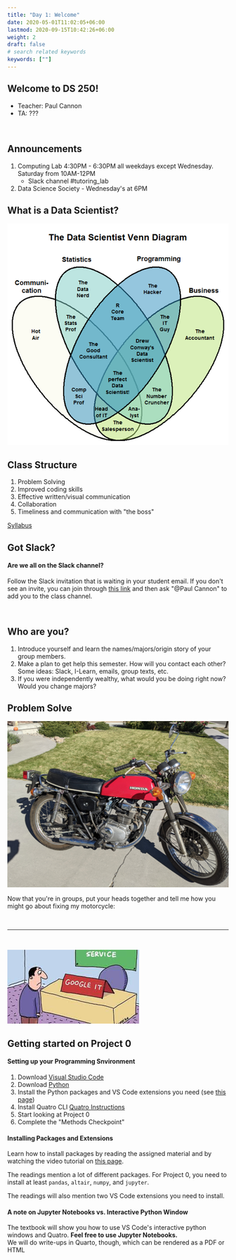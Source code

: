 ```yaml
---
title: "Day 1: Welcome"
date: 2020-05-01T11:02:05+06:00
lastmod: 2020-09-15T10:42:26+06:00
weight: 2
draft: false
# search related keywords
keywords: [""]
---
```


## Welcome to DS 250! 
<!------------------

This is your first programming class that really isn't about programming.  Sure you'll learn how Data Scientists use Python to answer questions with data.
But above all, you'll develop problem solving skills.  This is what distinguishes a great Data Scientist, not the code.  

This class is fundamentally about solving problems.  Solving problems with your computer.  Solving problems with your code.  By the end of this semester
you'll have a ton of experience solving problems.  And even if you go on to never code again, you will have learned how to be better problem solvers.  That'll
stick with you whether you're an accountant or a web designer.  

It's a learned skill.  You have to know where to look, when to ask for help, how to collaborate.

It's going to suck until you get to the point where you know how to Google things the best way, how to distinguish between helpful and useless info.

## First Problem to Solve:  How do the Arthurian Legends, The Princess and the Frog, and Ruth relate?
1. Define what you mean? Which versions? 

## Second Problem:  Getting Python and the required libraries up and running on your computer.  This sounds simple, but I guarnatee 
every one of you will run into issues.  There're almost as many ways for this to go wrong as there are students.  

## Install latest version of VSCode and Python.  If you're on a PC, delete all the old versions you may have (more difficult for Mac because it comes pre-installed)
## Be sure to click the "Add to Path" option


# This is also not graded like classes you're used to.  This class is a sumulated version of a job as a Data Scientist. Not all of you are Data Scientists in 
training, but this is universal:  Communicating technical results so that non-technical people 

1. Problem Solving
2. Improved coding skills
3. Effective written/visual communication
4. Collaboration
5. Timeliness and communication with the boss


-------------------->

- Teacher: Paul Cannon
- TA: ???

<br>

## Announcements

1. Computing Lab  4:30PM - 6:30PM all weekdays except Wednesday. Saturday from 10AM-12PM
    * Slack channel #tutoring_lab
1. Data Science Society - Wednesday's at 6PM

## What is a Data Scientist?

![](ds_4venn.png)


## Class Structure
<!------------------

Data Scientists use computers and code to get insight from data.  They aren't usually the best programmers nor the best statisticians.
But they get really good at figuring things out.  

Syllabus:  Activities and grading scale

I spent 15 years working as a stat. and DS.  For a long while I was the only one supporting a global organization.  Every time annual reviews came up
my boss would say, "not sure how to benchmark your."  

Pretty common practice to have a pile of cash to divy up between a team.  Our rankings were relative, meaning exceeds expectations meant did I exceed relative to the 
rest of my team mates.  

I'd be compared with business leads or research scientists to decide what proportion of the pot I deserved.  Not exactly fair.  

This class is different, though.  You all get the same assignments, and I can see who did exceptional work (communications and technical), and who meets exp.  

Open syllabus

-------------------->

1. Problem Solving
2. Improved coding skills
3. Effective written/visual communication
4. Collaboration
5. Timeliness and communication with "the boss"

[Syllabus](https://byuistats.github.io/DS250-Cannon/course-materials/syllabus/)

## Got Slack?

#### Are we all on the Slack channel?

Follow the Slack invitation that is waiting in your student email. If you don't see an invite, you can join through [this link](https://join.slack.com/t/byuidss/signup) and then ask "@Paul Cannon"  to add you to the class channel. 

<br>


## Who are you?

<!------------------
# https://www2.byui.edu/Presentations/Transcripts/EducationWeek/2009_07_30_Clark.htm
# https://www2.byui.edu/Presentations/transcripts/devotionals/2009_09_15_clark.htm
-------------------->

1. Introduce yourself and learn the names/majors/origin story of your group members.
1. Make a plan to get help this semester. How will you contact each other? Some ideas: Slack, I-Learn, emails, group texts, etc.
1. If you were independently wealthy, what would you be doing right now?  Would you change majors?

## Problem Solve

![](PXL_20221015_211101230.jpg)

Now that you're in groups, put your heads together and tell me how you might go about fixing my motorcycle:


<br>

***

<br>

![](googleit.jpg)

## Getting started on Project 0

#### Setting up your Programming Snvironment

1. Download [Visual Studio Code](https://code.visualstudio.com/)
1. Download [Python](https://www.python.org/downloads/)
1. Install the Python packages and VS Code extensions you need (see [this page](https://byuistats.github.io/DS250-Cannon/course-materials/python-for-data-science/))
1. Install Quatro CLI [Quatro Instructions](https://byuistats.github.io/DS250-Cannon/course-materials/quarto-for-data-science/)
1. Start looking at Project 0
1. Complete the "Methods Checkpoint"

#### Installing Packages and Extensions

Learn how to install packages by reading the assigned material and by watching the video tutorial on [this page](https://byuistats.github.io/DS250-Cannon/course-materials/python-for-data-science/).

The readings mention a lot of different packages. For Project 0, you need to install at least `pandas`, `altair`, `numpy`, and `jupyter`.

The readings will also mention two VS Code extensions you need to install.

#### A note on Jupyter Notebooks vs. Interactive Python Window

The textbook will show you how to use VS Code's interactive python windows and Quatro. **Feel free to use Jupyter Notebooks.**  
We will do write-ups in Quarto, though, which can be rendered as a PDF or HTML




<!---------------------------------
#### Setting up your `py` script

Create a new file in VS Code with a `.py` file extension. This is your Python script.

A good data science `.py` script will have packages and data loaded at the top. Usually you have a few short commented sentences that describe the script purpose. An example is below.

   ```python
   # %%
   # import pandas, altair, numpy
   import pandas as pd
   import altair as alt
   import numpy as np

   # %%
   # load data
   url = 'https://github.com/byuidatascience/data4soils/raw/master/data-raw/cfbp_handgrenade/cfbp_handgrenade.csv'
   dat = pd.read_csv(url)
   ```
If you installed the `jupyter` package, then your Python interactive window should work. ([Section 1.4.2.2](https://byuidatascience.github.io/python4ds/introduction.html#visual-studio-code-vs-code)) This means that when you type `#%%` at the top of your code, you should see a little button pop up that says "run cell". This will run your Python code in an interactive window (on the right side of VS Code) instead of in the terminal (at the bottom of VS Code).
   
Your code for the introduction project will come straight from the reading material. If you have the `pandas` and `altair` packages, you should be able to make the first chart in [P4DS section 3.2.2](https://byuidatascience.github.io/python4ds/data-visualisation.html#creating-an-altair-plot). 

Note that you must add a line of code that says `chart` in order to print out the Altair image you created.
--------------------------------------->




<!-----------------------------------------

## Welcome to DS 250!

{{< faq "Introduction to Brother Cannon">}}

## What do you want to know?


<br>


{{</ faq >}}


{{< faq "What is a data scientist?">}}

Brother Hathaway's definition:

>A blend of programmer, statistician, and communicator that burns with curiosity.

My definiton for DS 250:

>Someone who can extract insights from data and then communicate those insights with clarity.

![](ds_4venn.png)

<br>

**Learn more about the BYU-Idaho data science program [here](http://www.byui.edu/mathematics/data-science).**

{{</ faq >}}


{{< faq "What is data science programming?">}}

__Data scientists write code as a means to an end, whereas software developers write code to build things.__  Data science is inherently different from software development in that data science is an analytic activity, whereas software development has much more in common with traditional engineering.  

Data scientists tackle problems such as identifying fraudulent transactions, or predicting which employees are likely to leave a company.  Software developers can take the data scientists models and turn them into fully functioning systems with production-quality code.  Software developers tackle problems like getting an algorithm to run more efficiently, or building user interfaces. 

{{</ faq >}}

{{< faq "Course Outcomes">}}

Upon completing this course, you will be able to use data-driven programming in __Python__ to handle, format, and visualize data. We will introduce you to data wrangling techniques (__panadas__), analytical methods (__scikit-learn__), and the grammar of graphics (__Altair__). Specifically, as a successful learner, you will be able to:

1. Use functions, data structures, and other programming constructs efficiently to process and find meaning in data.
2. Programmatically load data from various types of data sources, including files, databases, and remote services.
3. Use data manipulation libraries to perform straightforward analysis, produce charts, and prepare data for machine learning algorithms.
4. Use machine learning libraries to discover insights, make predictions, and interpret the success of these algorithms.
5. Collaborate and share your work with industry-leading tools.

{{</ faq >}}

{{< faq "BYU-Idaho Mission Statement">}}

> Brigham Young University-Idaho was founded and is supported and guided by The Church of Jesus Christ of Latter-day Saints. Its mission is to develop disciples of Jesus Christ who are leaders in their homes, the Church, and their communities.

- How would you describe a leader?
- What makes a leader powerful?
- What does a leader do with insights?

[An example of a good leader.](https://www.churchofjesuschrist.org/study/scriptures/pgp/js-h/1.p1#p1 )

[What (or who) is truth?](https://www.churchofjesuschrist.org/study/scriptures/nt/john/14.6?lang=eng#p6#6)


{{</ faq >}}

<br>

## Course Format and Grading

{{< faq "How hard is this class going to be?">}}

__The reality of CSE 250:__

1. We have done all we can to ensure that this is a 2-credit course for the average student.  That means that we expect 4-6 hours outside of class for the average student to achieve an A.  You have to put in the time if you want to build skills.
2. __The course is necessarily creative in nature.__ That fact usually makes it feel more challenging. We will be asking you to learn to write _creative_ data science python code.
4. __If you have any concerns, please talk with me!__

{{</ faq >}}

{{< faq "What is the structure of CSE 250?">}}

The class uses 7 projects to teach data science programming in Python using [pandas](https://pandas.pydata.org/), [Altair](https://altair-viz.github.io/), [scikit-learn](https://scikit-learn.org/stable/), and [numpy](https://numpy.org/).

- [Projects](../../../projects)
- [Syllabus](../../../course-materials/syllabus)

{{</ faq >}}


{{< faq "How do I get the grade I want?">}}

- [Specification Grading](../../../course-materials/syllabus/#spec)
- [Grading structure](../../../course-materials/syllabus/#scale)
- [Competency Elements](../../../course-materials/syllabus/#elements)

<br>

## Introduction Project
------------------------------------------------------------>


<!-------------------------------------------------------------------------
{{< faq "What is the goal?">}}

Completing the introduction project will set you up for success the rest of the semester. The workflow followed in the introduction project (loading packages, writing code, saving images, compiling a final report) will be the same for every other project . __If you have questions about this project, you need to seek help.__

{{</ faq >}}

{{< faq "What exactly do I need to submit?">}}

Make sure you carefully read the [project instructions](../../../projects/introduction/).

You will submit a single `.pdf` file to I-Learn. This pdf file should contain an project summary, your answers to the grand questions (including the plot you saved with `altair_saver`), and an appendix where you copy and paste your commented Python code.

{{</ faq >}}
-------------------------------------------------------->



<!-------------------------------------
### Install Packages

Learn how to install packages by reading the assigned material and by watching the video tutorial on [this page](../../../course-materials/python-for-data-science/).

You need to install `pandas`, `altiar`, `numpy`, `scikit-learn`. 

To get Python interactive window working, you also need to install the `jupyter` package.

<br>

### Setting up your `py` script

Create a new file in VS Code with a `.py` file extension. This is your Python script.

A good data science `.py` script will have packages and data loaded at the top. Usually you have a few short commented sentences that describe the script purpose. An example is below.

   ```python
   # %%
   # import pandas, altair, numpy
   import pandas as pd
   import altair as alt
   import numpy as np

   # %%
   # load data
   url = 'https://github.com/byuidatascience/data4soils/raw/master/data-raw/cfbp_handgrenade/cfbp_handgrenade.csv'
   dat = pd.read_csv(url)
   ```
If you installed the `jupyter` package, then your Python interactive window should work. ([Section 1.4.2.2](https://byuidatascience.github.io/python4ds/introduction.html#visual-studio-code-vs-code)) This means that when you type `#%%` at the top of your code, you should see a little button pop up that says "run cell". This will run your Python code in an interactive window (on the right side of VS Code) instead of in the terminal (at the bottom of VS Code).
   
Your code for the introduction project will come straight from the reading material. If you have the `pandas` and `altair` packages, you should be able to make the first chart in [P4DS section 3.2.2](https://byuidatascience.github.io/python4ds/data-visualisation.html#creating-an-altair-plot). 

Note that you must add a line of code that says `chart` in order to print out the Altair image you created.

{{</ faq >}}
----------------------------------------------->


<!---------------------------------
### Save the Altair Plot

Now that you've made the Altair chart from [P4DS section 3.2.2](https://byuidatascience.github.io/python4ds/data-visualisation.html#creating-an-altair-plot), the next step is to save the chart as a `.png` file. 

To do this, you need to:
  - install the `altair_saver` package
  - install [NodeJS](https://nodejs.org/en/download/package-manager/)
  - Run `npm install -g vega-lite vega-cli canvas` in your terminal/command prompt to install NodeJS dependencies

The `altair_saver` package can be troublesome. For help:
  - watch the video tutorial on [this page](../../../course-materials/altair/)
  - Try reading through the [altair_saver documentation](https://github.com/altair-viz/altair_saver)

### Final Report

At this point you should have Python and VS Code working, created the Altair chart from the reading material, and saved the chart as a `.png` file.

The final step is to put your code and image into a markdown report. (The template is in the [project instructions](../../../projects/introduction/).) The markdown report should be converted to a pdf before being submitted to I-Learn.

Watch this [video tutorial](../../../course-materials/markdown/) to see an example of creating a final report.
----------------------------------------->

<br>
